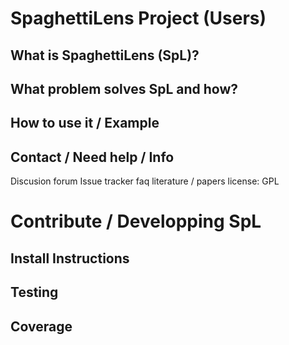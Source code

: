  
# SpaghettiLens Project (Users)

## What is SpaghettiLens (SpL)?

## What problem solves SpL and how?

## How to use it / Example

## Contact / Need help / Info

Discusion forum
Issue tracker
faq
literature / papers
license: GPL


# Contribute / Developping SpL

## Install Instructions

## Testing

## Coverage

## 
